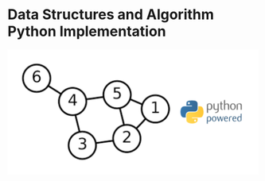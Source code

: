 # Data Structures and Algorithm Python Implementation

![alt text](github-ds-algor.png?raw=true "Title")
